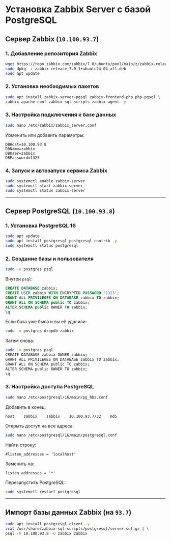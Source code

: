# Установка Zabbix Server с базой PostgreSQL

## Сервер Zabbix (`10.100.93.7`)

### 1. Добавление репозитория Zabbix

```bash
wget https://repo.zabbix.com/zabbix/7.0/ubuntu/pool/main/z/zabbix-release/zabbix-release_7.0-1+ubuntu24.04_all.deb
sudo dpkg -i zabbix-release_7.0-1+ubuntu24.04_all.deb
sudo apt update
```

### 2. Установка необходимых пакетов

```bash
sudo apt install zabbix-server-pgsql zabbix-frontend-php php-pgsql \
zabbix-apache-conf zabbix-sql-scripts zabbix-agent -y
```

### 3. Настройка подключения к базе данных

```bash
sudo nano /etc/zabbix/zabbix_server.conf
```

Изменить или добавить параметры:

```
DBHost=10.100.93.8
DBName=zabbix
DBUser=zabbix
DBPassword=1323
```

### 4. Запуск и автозапуск сервиса Zabbix

```bash
sudo systemctl enable zabbix-server
sudo systemctl start zabbix-server
sudo systemctl status zabbix-server
```

---

## Сервер PostgreSQL (`10.100.93.8`)

### 1. Установка PostgreSQL 16

```bash
sudo apt update
sudo apt install postgresql postgresql-contrib -y
sudo systemctl status postgresql
```

### 2. Создание базы и пользователя

```bash
sudo -u postgres psql
```

Внутри `psql`:

```sql
CREATE DATABASE zabbix;
CREATE USER zabbix WITH ENCRYPTED PASSWORD '1323';
GRANT ALL PRIVILEGES ON DATABASE zabbix TO zabbix;
GRANT ALL ON SCHEMA public TO zabbix;
ALTER SCHEMA public OWNER TO zabbix;
\q
```

Если база уже была и вы её удалили:

```bash
sudo -u postgres dropdb zabbix
```

Затем снова:

```bash
sudo -u postgres psql
CREATE DATABASE zabbix OWNER zabbix;
GRANT ALL PRIVILEGES ON DATABASE zabbix TO zabbix;
GRANT ALL ON SCHEMA public TO zabbix;
ALTER SCHEMA public OWNER TO zabbix;
\q
```

### 3. Настройка доступа PostgreSQL

```bash
sudo nano /etc/postgresql/16/main/pg_hba.conf
```

Добавить в конец:

```
host    zabbix    zabbix    10.100.93.7/32    md5
```

Открыть доступ на все адреса:

```bash
sudo nano /etc/postgresql/16/main/postgresql.conf
```

Найти строку:

```
#listen_addresses = 'localhost'
```

Заменить на:

```
listen_addresses = '*'
```

Перезапустить PostgreSQL:

```bash
sudo systemctl restart postgresql
```

---

## Импорт базы данных Zabbix (на `93.7`)

```bash
sudo apt install postgresql-client -y
zcat /usr/share/zabbix-sql-scripts/postgresql/server.sql.gz | \
psql -h 10.100.93.8 -U zabbix zabbix
```
